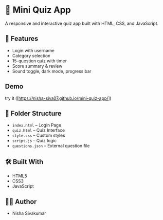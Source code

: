 # 🧠 Mini Quiz App

A responsive and interactive quiz app built with HTML, CSS, and JavaScript.

## 🌟 Features
- Login with username
- Category selection
- 15-question quiz with timer
- Score summary & review
- Sound toggle, dark mode, progress bar

## Demo
try it ([https://nisha-siva07.github.io/mini-quiz-app/])

## 📂 Folder Structure
- `index.html` – Login Page
- `quiz.html` – Quiz Interface
- `style.css` – Custom styles
- `script.js` – Quiz logic
- `questions.json` – External question file

## 🛠️ Built With
- HTML5
- CSS3
- JavaScript

## 👩‍💻 Author
- Nisha Sivakumar
